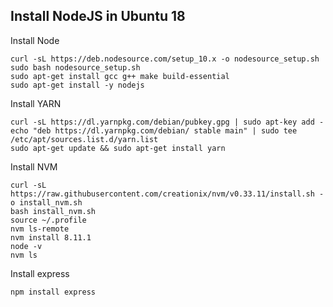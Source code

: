 ## Install NodeJS in Ubuntu 18

Install Node
```
curl -sL https://deb.nodesource.com/setup_10.x -o nodesource_setup.sh
sudo bash nodesource_setup.sh
sudo apt-get install gcc g++ make build-essential
sudo apt-get install -y nodejs
```

Install YARN
```shell
curl -sL https://dl.yarnpkg.com/debian/pubkey.gpg | sudo apt-key add -
echo "deb https://dl.yarnpkg.com/debian/ stable main" | sudo tee /etc/apt/sources.list.d/yarn.list
sudo apt-get update && sudo apt-get install yarn
```

Install NVM
```shell
curl -sL https://raw.githubusercontent.com/creationix/nvm/v0.33.11/install.sh -o install_nvm.sh
bash install_nvm.sh
source ~/.profile
nvm ls-remote
nvm install 8.11.1
node -v
nvm ls

```

Install express

```
npm install express
```


